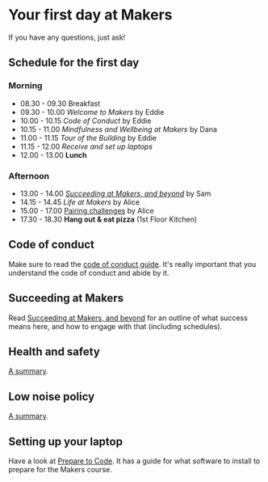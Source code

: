 # Your first day at Makers

If you have any questions, just ask!

## Schedule for the first day

### Morning

* 08.30 - 09.30 Breakfast
* 09.30 - 10.00 _Welcome to Makers_ by Eddie
* 10.00 - 10.15 _Code of Conduct_ by Eddie
* 10.15 - 11.00 _Mindfulness and Wellbeing at Makers_ by Dana
* 11.00 - 11.15 _Tour of the Building_ by Eddie
* 11.15 - 12.00 _Receive and set up laptops_
* 12.00 - 13.00 **Lunch**

### Afternoon

* 13.00 - 14.00 _[Succeeding at Makers, and beyond](https://github.com/makersacademy/course/blob/master/goals/README.md)_ by Sam 
* 14.15 - 14.45 _Life at Makers_ by Alice
* 15.00 - 17.00 [Pairing challenges](https://github.com/makersacademy/skills-workshops/tree/master/week-1/pairing_challenges) by Alice
* 17.30 - 18.30 **Hang out & eat pizza** (1st Floor Kitchen)

## Code of conduct

Make sure to read the [code of conduct guide](https://github.com/makersacademy/course/blob/master/code_of_conduct_guide.md).  It's really important that you understand the code of conduct and abide by it.

## Succeeding at Makers

Read [Succeeding at Makers, and beyond](https://github.com/makersacademy/course/blob/master/goals/README.md) for an outline of what success means here, and how to engage with that (including schedules).

## Health and safety

[A summary](https://github.com/makersacademy/course/blob/master/pills/health_and_safety.md).

## Low noise policy

[A summary](https://github.com/makersacademy/course/blob/master/pills/low_noise_policy.md).

## Setting up your laptop

Have a look at [Prepare to Code](http://www.preparetocode.io/).  It has a guide for what software to install to prepare for the Makers course.
